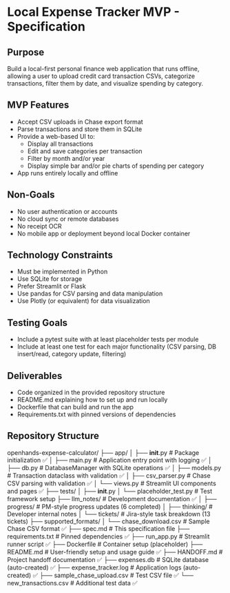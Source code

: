 # Local Expense Tracker MVP - Specification

## Purpose
Build a local-first personal finance web application that runs offline, allowing a user to upload credit card transaction CSVs, categorize transactions, filter them by date, and visualize spending by category.

## MVP Features
- Accept CSV uploads in Chase export format
- Parse transactions and store them in SQLite
- Provide a web-based UI to:
    - Display all transactions
    - Edit and save categories per transaction
    - Filter by month and/or year
    - Display simple bar and/or pie charts of spending per category
- App runs entirely locally and offline

## Non-Goals
- No user authentication or accounts
- No cloud sync or remote databases
- No receipt OCR
- No mobile app or deployment beyond local Docker container

## Technology Constraints
- Must be implemented in Python
- Use SQLite for storage
- Prefer Streamlit or Flask
- Use pandas for CSV parsing and data manipulation
- Use Plotly (or equivalent) for data visualization

## Testing Goals
- Include a pytest suite with at least placeholder tests per module
- Include at least one test for each major functionality (CSV parsing, DB insert/read, category update, filtering)

## Deliverables
- Code organized in the provided repository structure
- README.md explaining how to set up and run locally
- Dockerfile that can build and run the app
- Requirements.txt with pinned versions of dependencies

## Repository Structure
openhands-expense-calculator/
├── app/
│   ├── __init__.py           # Package initialization ✅
│   ├── main.py              # Application entry point with logging ✅
│   ├── db.py                # DatabaseManager with SQLite operations ✅
│   ├── models.py            # Transaction dataclass with validation ✅
│   ├── csv_parser.py        # Chase CSV parsing with validation ✅
│   └── views.py             # Streamlit UI components and pages ✅
├── tests/
│   ├── __init__.py
│   └── placeholder_test.py  # Test framework setup
├── llm_notes/              # Development documentation ✅
│   ├── progress/           # PM-style progress updates (6 completed)
│   ├── thinking/           # Developer internal notes
│   └── tickets/            # Jira-style task breakdown (13 tickets)
├── supported_formats/
│   └── chase_download.csv   # Sample Chase CSV format ✅
├── spec.md                 # This specification file
├── requirements.txt        # Pinned dependencies ✅
├── run_app.py             # Streamlit runner script ✅
├── Dockerfile             # Container setup (placeholder)
├── README.md              # User-friendly setup and usage guide ✅
├── HANDOFF.md             # Project handoff documentation ✅
├── expenses.db            # SQLite database (auto-created) ✅
├── expense_tracker.log    # Application logs (auto-created) ✅
├── sample_chase_upload.csv # Test CSV file ✅
└── new_transactions.csv   # Additional test data ✅